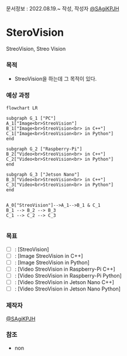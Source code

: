 문서정보 : 2022.08.19.~ 작성, 작성자 [@SAgiKPJH](https://github.com/SAgiKPJH)

# SteroVision
StreoVision, Streo Vision

### 목적
- StreoVision을 하는데 그 목적이 있다.

### 예상 과정

```mermaid
flowchart LR

subgraph G_1 ["PC"]
A_1["Image<br>StreoVision"]
B_1["Image<br>StreoVision<br> in C++"]
C_1["Image<br>StreoVision<br> in Python"]
end

subgraph G_2 ["Raspberry-Pi"]
B_2["Video<br>StreoVision<br> in C++"]
C_2["Video<br>StreoVision<br> in Python"]
end

subgraph G_3 ["Jetson Nano"]
B_3["Video<br>StreoVision<br> in C++"]
C_3["Video<br>StreoVision<br> in Python"]
end


A_0["StreoVision"]-->A_1-->B_1 & C_1
B_1 --> B_2 --> B_3
C_1 --> C_2 --> C_3


```

### 목표
- [ ] : [StreoVision]
- [ ] : [Image StreoVision in C++]
- [ ] : [Image StreoVision in Python]
- [ ] : [Video StreoVision in Raspberry-Pi C++]
- [ ] : [Video StreoVision in Raspberry-Pi Python]
- [ ] : [Video StreoVision in Jetson Nano C++]
- [ ] : [Video StreoVision in Jetson Nano Python]

### 제작자
[@SAgiKPJH](https://github.com/SAgiKPJH)

### 참조
- non

